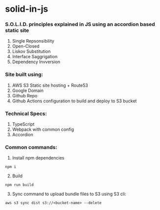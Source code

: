 # solid-in-js

### S.O.L.I.D. principles explained in JS using an accordion based static site

1. Single Repsonsibility
2. Open-Closed
3. Liskov Substitution
4. Interface Saggrigation
5. Dependency Invversion

### Site built using:

1. AWS S3 Static site hosting + Route53
2. Google Domain
3. Github Repo
4. Github Actions configuration to build and deploy to S3 bucket

### Technical Specs:

1. TypeScript
2. Webpack with common config
3. Accordion

### Common commands:

1. Install npm dependencies

```
npm i
```

2. Build

```
npm run build
```

3. Sync command to upload bundle files to S3 using S3 cli:

```
aws s3 sync dist s3://<bucket-name> --delete
```
